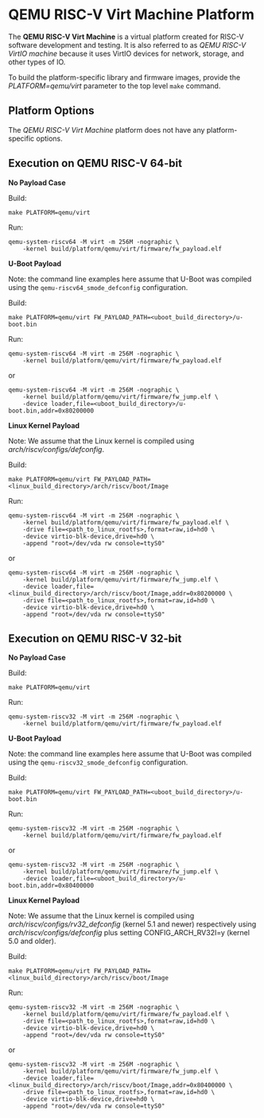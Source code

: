 QEMU RISC-V Virt Machine Platform
=================================

The **QEMU RISC-V Virt Machine** is a virtual platform created for RISC-V
software development and testing. It is also referred to as
*QEMU RISC-V VirtIO machine* because it uses VirtIO devices for network,
storage, and other types of IO.

To build the platform-specific library and firmware images, provide the
*PLATFORM=qemu/virt* parameter to the top level `make` command.

Platform Options
----------------

The *QEMU RISC-V Virt Machine* platform does not have any platform-specific
options.

Execution on QEMU RISC-V 64-bit
-------------------------------

**No Payload Case**

Build:
```
make PLATFORM=qemu/virt
```

Run:
```
qemu-system-riscv64 -M virt -m 256M -nographic \
	-kernel build/platform/qemu/virt/firmware/fw_payload.elf
```

**U-Boot Payload**

Note: the command line examples here assume that U-Boot was compiled using
the `qemu-riscv64_smode_defconfig` configuration.

Build:
```
make PLATFORM=qemu/virt FW_PAYLOAD_PATH=<uboot_build_directory>/u-boot.bin
```

Run:
```
qemu-system-riscv64 -M virt -m 256M -nographic \
	-kernel build/platform/qemu/virt/firmware/fw_payload.elf
```
or
```
qemu-system-riscv64 -M virt -m 256M -nographic \
	-kernel build/platform/qemu/virt/firmware/fw_jump.elf \
	-device loader,file=<uboot_build_directory>/u-boot.bin,addr=0x80200000
```

**Linux Kernel Payload**

Note: We assume that the Linux kernel is compiled using
*arch/riscv/configs/defconfig*.

Build:
```
make PLATFORM=qemu/virt FW_PAYLOAD_PATH=<linux_build_directory>/arch/riscv/boot/Image
```

Run:
```
qemu-system-riscv64 -M virt -m 256M -nographic \
	-kernel build/platform/qemu/virt/firmware/fw_payload.elf \
	-drive file=<path_to_linux_rootfs>,format=raw,id=hd0 \
	-device virtio-blk-device,drive=hd0 \
	-append "root=/dev/vda rw console=ttyS0"
```
or
```
qemu-system-riscv64 -M virt -m 256M -nographic \
	-kernel build/platform/qemu/virt/firmware/fw_jump.elf \
	-device loader,file=<linux_build_directory>/arch/riscv/boot/Image,addr=0x80200000 \
	-drive file=<path_to_linux_rootfs>,format=raw,id=hd0 \
	-device virtio-blk-device,drive=hd0 \
	-append "root=/dev/vda rw console=ttyS0"
```


Execution on QEMU RISC-V 32-bit
-------------------------------

**No Payload Case**

Build:
```
make PLATFORM=qemu/virt
```

Run:
```
qemu-system-riscv32 -M virt -m 256M -nographic \
	-kernel build/platform/qemu/virt/firmware/fw_payload.elf
```

**U-Boot Payload**

Note: the command line examples here assume that U-Boot was compiled using
the `qemu-riscv32_smode_defconfig` configuration.

Build:
```
make PLATFORM=qemu/virt FW_PAYLOAD_PATH=<uboot_build_directory>/u-boot.bin
```

Run:
```
qemu-system-riscv32 -M virt -m 256M -nographic \
	-kernel build/platform/qemu/virt/firmware/fw_payload.elf
```
or
```
qemu-system-riscv32 -M virt -m 256M -nographic \
	-kernel build/platform/qemu/virt/firmware/fw_jump.elf \
	-device loader,file=<uboot_build_directory>/u-boot.bin,addr=0x80400000
```

**Linux Kernel Payload**

Note: We assume that the Linux kernel is compiled using
*arch/riscv/configs/rv32_defconfig* (kernel 5.1 and newer)
respectively using *arch/riscv/configs/defconfig* plus setting
CONFIG_ARCH_RV32I=y (kernel 5.0 and older).

Build:
```
make PLATFORM=qemu/virt FW_PAYLOAD_PATH=<linux_build_directory>/arch/riscv/boot/Image
```

Run:
```
qemu-system-riscv32 -M virt -m 256M -nographic \
	-kernel build/platform/qemu/virt/firmware/fw_payload.elf \
	-drive file=<path_to_linux_rootfs>,format=raw,id=hd0 \
	-device virtio-blk-device,drive=hd0 \
	-append "root=/dev/vda rw console=ttyS0"
```
or
```
qemu-system-riscv32 -M virt -m 256M -nographic \
	-kernel build/platform/qemu/virt/firmware/fw_jump.elf \
	-device loader,file=<linux_build_directory>/arch/riscv/boot/Image,addr=0x80400000 \
	-drive file=<path_to_linux_rootfs>,format=raw,id=hd0 \
	-device virtio-blk-device,drive=hd0 \
	-append "root=/dev/vda rw console=ttyS0"
```

